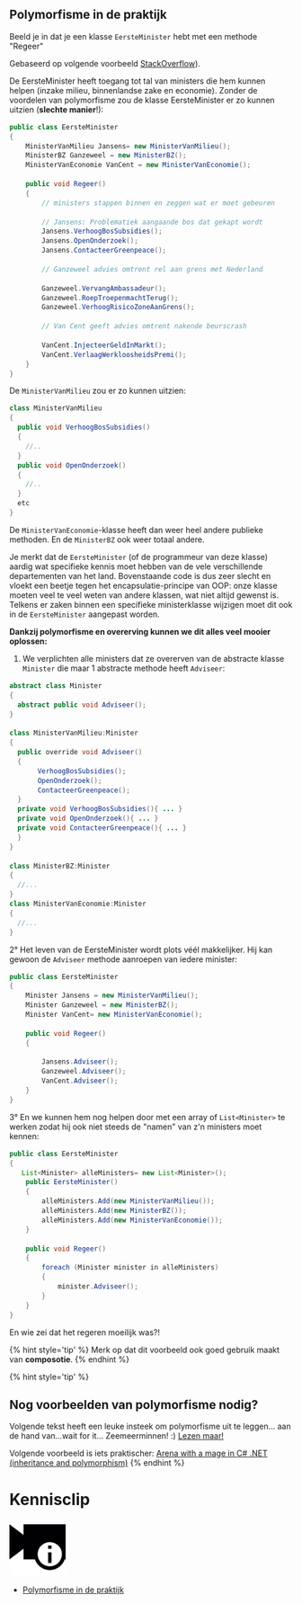 ## Polymorfisme in de praktijk

Beeld je in dat je een klasse ``EersteMinister`` hebt met een methode "Regeer" <!---[^voetnoot]--->

<!---[^voetnoot]Dit voorbeeld is gebaseerd op een oplossing op Stackoverflow: https://stackoverflow.com/questions/1031273 ). --->
<!---NOBOOKSTART--->
Gebaseerd op volgende voorbeeld [StackOverflow](https://stackoverflow.com/questions/1031273 )).
<!---NOBOOKEND--->

De EersteMinister heeft toegang tot tal van ministers die hem kunnen helpen (inzake milieu, binnenlandse zake en economie). Zonder de voordelen van polymorfisme zou de klasse EersteMinister er zo kunnen uitzien (**slechte manier**!):

```java
public class EersteMinister
{
    MinisterVanMilieu Jansens= new MinisterVanMilieu();
    MinisterBZ Ganzeweel = new MinisterBZ();
    MinisterVanEconomie VanCent = new MinisterVanEconomie();

    public void Regeer()
    {
        // ministers stappen binnen en zeggen wat er moet gebeuren

        // Jansens: Problematiek aangaande bos dat gekapt wordt
        Jansens.VerhoogBosSubsidies();
        Jansens.OpenOnderzoek();
        Jansens.ContacteerGreenpeace();

        // Ganzeweel advies omtrent rel aan grens met Nederland

        Ganzeweel.VervangAmbassadeur();
        Ganzeweel.RoepTroepenmachtTerug();
        Ganzeweel.VerhoogRisicoZoneAanGrens();

        // Van Cent geeft advies omtrent nakende beurscrash

        VanCent.InjecteerGeldInMarkt();
        VanCent.VerlaagWerkloosheidsPremi();
    }
}
```

De ``MinisterVanMilieu`` zou er zo kunnen uitzien:
```java
class MinisterVanMilieu
{
  public void VerhoogBosSubsidies()
  {
    //..
  }
  public void OpenOnderzoek()
  {
    //..
  }
  etc
}
```

De ``MinisterVanEconomie``-klasse heeft dan weer heel andere publieke methoden. En de ``MinisterBZ`` ook weer totaal andere.

Je merkt dat de ``EersteMinister`` (of de programmeur van deze klasse) aardig wat specifieke kennis moet hebben van de vele verschillende departementen van het land. Bovenstaande code is dus zeer slecht en vloekt een beetje tegen het encapsulatie-principe van OOP: onze klasse moeten veel te veel weten van andere klassen, wat niet altijd gewenst is. Telkens er zaken binnen een specifieke ministerklasse wijzigen moet dit ook in de ``EersteMinister`` aangepast worden. 

**Dankzij polymorfisme en overerving kunnen we dit alles veel mooier oplossen:**

1. We verplichten alle ministers dat ze overerven van de abstracte klasse ``Minister`` die maar 1 abstracte methode heeft ``Adviseer``:

```java
abstract class Minister
{
  abstract public void Adviseer();
}

class MinisterVanMilieu:Minister
{
  public override void Adviseer()
  {
       VerhoogBosSubsidies();
       OpenOnderzoek();
       ContacteerGreenpeace();
  }
  private void VerhoogBosSubsidies(){ ... }
  private void OpenOnderzoek(){ ... }
  private void ContacteerGreenpeace(){ ... }
  }
}

class MinisterBZ:Minister
{
  //...
}
class MinisterVanEconomie:Minister
{
  //...
}
```

2° Het leven van de EersteMinister wordt plots véél makkelijker. Hij kan gewoon de ``Adviseer`` methode aanroepen van iedere minister:

```java
public class EersteMinister
{
    Minister Jansens = new MinisterVanMilieu();
    Minister Ganzeweel = new MinisterBZ();
    Minister VanCent= new MinisterVanEconomie();
    
    public void Regeer()
    {

        Jansens.Adviseer(); 
        Ganzeweel.Adviseer(); 
        VanCent.Adviseer();
    }
}
```

3° En we kunnen hem nog helpen door met een array of ``List<Minister>`` te werken zodat hij ook niet steeds de "namen" van z'n ministers moet kennen:

```java
public class EersteMinister
{
   List<Minister> alleMinisters= new List<Minister>();
    public EersteMinister()
    {
        alleMinisters.Add(new MinisterVanMilieu());
        alleMinisters.Add(new MinisterBZ());
        alleMinisters.Add(new MinisterVanEconomie());
    }

    public void Regeer()
    {  
        foreach (Minister minister in alleMinisters)
        {
            minister.Adviseer();
        }
    }
}
```

En wie zei dat het regeren moeilijk was?!

{% hint style='tip' %}
Merk op dat dit voorbeeld ook goed gebruik maakt van **composotie**.
{% endhint %}


<!---NOBOOKSTART--->
{% hint style='tip' %}
## Nog voorbeelden van polymorfisme nodig?

Volgende tekst heeft een leuke insteek om polymorfisme uit te leggen... aan de hand van...wait for it... Zeemeerminnen! :) [Lezen maar!](http://www.techoschool.com/Technology/Dotnet/Csharp-for-Beginners_Csharp-Polymorphism)

Volgende voorbeeld is iets praktischer: [Arena with a mage in C# .NET (inheritance and polymorphism)](https://www.ict.social/csharp/oop/arena-with-mage-in-csharp-net-inheritance-and-polymorphism)
{% endhint %}

<!---NOBOOKEND--->

<!---NOBOOKSTART--->
# Kennisclip
![](../assets/infoclip.png)

* [Polymorfisme in de praktijk](https://ap.cloud.panopto.eu/Panopto/Pages/Viewer.aspx?id=06305096-bee1-466a-9b70-aba700860b64)
<!---NOBOOKEND--->